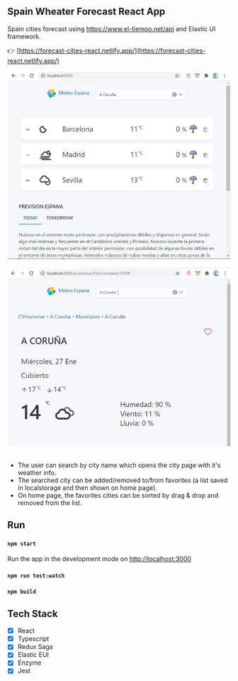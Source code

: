 ## Spain Wheater Forecast React App

Spain cities forecast using https://www.el-tiempo.net/api and Elastic UI framework.

👉 [https://forecast-cities-react.netlify.app/](https://forecast-cities-react.netlify.app/)

<kbd><img src="https://github.com/girls-incode/forecast-cities-react/blob/master/spain-weather-forecast-api-react-elastic.jpg" alt="" /></kbd>
<br/><br/>
<kbd><img src="https://github.com/girls-incode/forecast-cities-react/blob/master/spain-weather-forecast-api-react.jpg" alt="" /></kbd>
<br/><br/>

* The user can search by city name which opens the city page with it's weather info.
* The searched city can be added/removed to/from favorites (a list saved in localstorage and then shown on home page).
* On home page, the favorites cities can be sorted by drag & drop and removed from the list.

## Run

#### `npm start`

Run the app in the development mode on [http://localhost:3000](http://localhost:3000)

#### `npm run test:watch`

#### `npm build`

## Tech Stack
- [x] React
- [x] Typescript
- [x] Redux Saga
- [x] Elastic EUI
- [x] Enzyme
- [x] Jest
